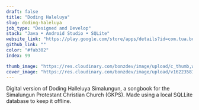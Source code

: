 ```yaml
---
draft: false
title: "Doding Haleluya"
slug: doding-haleluya
job_type: "Designed and Develop"
stack: "Java • Android Studio • SQLite"
website_link: "https://play.google.com/store/apps/details?id=com.tua.bona.dodinghaleluya"
github_link: ""
color: "#fab302"
index: 99

thumb_image: "https://res.cloudinary.com/bonzdev/image/upload/c_thumb,w_300/v1622358106/mockup_crop/dodingmobile_crop_cuclft.png"
cover_image: "https://res.cloudinary.com/bonzdev/image/upload/v1622358106/mockup_crop/dodingmobile_crop_cuclft.png"
---
```


Digital version of Doding Halleluya Simalungun, a songbook for the Simalungun Protestant Christian Church (GKPS). Made using a local SQLLite database to keep it offline.